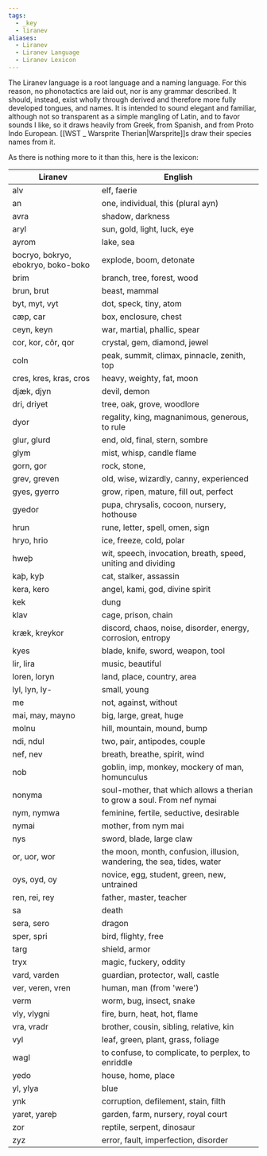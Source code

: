 ```yaml
---
tags:
  - _key
  - liranev
aliases:
  - Liranev
  - Liranev Language
  - Liranev Lexicon
---
```

The Liranev language is a root language and a naming language. For this reason, no phonotactics are laid out, nor is any grammar described. It should, instead, exist wholly through derived and therefore more fully developed tongues, and names. It is intended to sound elegant and familiar, although not so transparent as a simple mangling of Latin, and to favor sounds I like, so it draws heavily from Greek, from Spanish, and from Proto Indo European. [[WST _ Warsprite Therian|Warsprite]]s draw their species names from it.

As there is nothing more to it than this, here is the lexicon:

Liranev | English
--- | ---
alv | elf, faerie
an | one, individual, this (plural ayn)
avra | shadow, darkness
aryl | sun, gold, light, luck, eye
ayrom | lake, sea
bocryo, bokryo, ebokryo, boko-boko | explode, boom, detonate
brim | branch, tree, forest, wood
brun, brut | beast, mammal
byt, myt, vyt | dot, speck, tiny, atom
cæp, car | box, enclosure, chest
ceyn, keyn | war, martial, phallic, spear
cor, kor, côr, qor | crystal, gem, diamond, jewel
coln | peak, summit, climax, pinnacle, zenith, top
cres, kres, kras, cros | heavy, weighty, fat, moon
djæk, djyn | devil, demon
dri, driyet | tree, oak, grove, woodlore
dyor | regality, king, magnanimous, generous, to rule
glur, glurd | end, old, final, stern, sombre
glym | mist, whisp, candle flame
gorn, gor | rock, stone, 
grev, greven | old, wise, wizardly, canny, experienced
gyes, gyerro | grow, ripen, mature, fill out, perfect
gyedor | pupa, chrysalis, cocoon, nursery, hothouse
hrun | rune, letter, spell, omen, sign
hryo, hrio | ice, freeze, cold, polar
hweþ | wit, speech, invocation, breath, speed, uniting and dividing
kaþ, kyþ | cat, stalker, assassin
kera, kero | angel, kami, god, divine spirit
kek | dung
klav | cage, prison, chain
kræk, kreykor | discord, chaos, noise, disorder, energy, corrosion, entropy
kyes | blade, knife, sword, weapon, tool
lir, lira | music, beautiful
loren, loryn | land, place, country, area
lyl, lyn, ly- | small, young
me | not, against, without
mai, may, mayno | big, large, great, huge
molnu | hill, mountain, mound, bump
ndi, ndul | two, pair, antipodes, couple
nef, nev | breath, breathe, spirit, wind
nob | goblin, imp, monkey, mockery of man, homunculus
nonyma | soul-mother, that which allows a therian to grow a soul. From nef nymai
nym, nymwa | feminine, fertile, seductive, desirable
nymai | mother, from nym mai
nys | sword, blade, large claw
or, uor, wor | the moon, month, confusion, illusion, wandering, the sea, tides, water
oys, oyd, oy | novice, egg, student, green, new, untrained
ren, rei, rey | father, master, teacher
sa | death
sera, sero | dragon
sper, spri | bird, flighty, free
targ | shield, armor
tryx | magic, fuckery, oddity
vard, varden | guardian, protector, wall, castle
ver, veren, vren | human, man (from 'were')
verm | worm, bug, insect, snake
vly, vlygni | fire, burn, heat, hot, flame
vra, vradr | brother, cousin, sibling, relative, kin
vyl | leaf, green, plant, grass, foliage
wagl | to confuse, to complicate, to perplex, to enriddle
yedo | house, home, place
yl, ylya | blue
ynk | corruption, defilement, stain, filth
yaret, yareþ | garden, farm, nursery, royal court
zor | reptile, serpent, dinosaur
zyz | error, fault, imperfection, disorder